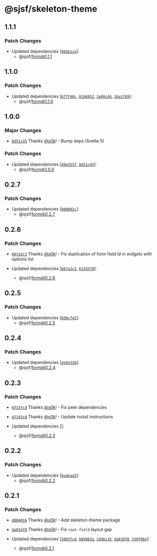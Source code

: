 # @sjsf/skeleton-theme

## 1.1.1

### Patch Changes

- Updated dependencies [[`985b1ce`](https://github.com/x0k/svelte-jsonschema-form/commit/985b1ceb1f2a4c5db87f29a559be6d0a143073d2)]:
  - @sjsf/form@1.1.1

## 1.1.0

### Patch Changes

- Updated dependencies [[`67ff48c`](https://github.com/x0k/svelte-jsonschema-form/commit/67ff48cab5055a0167bde46b316d5f6f85f79279), [`81b6952`](https://github.com/x0k/svelte-jsonschema-form/commit/81b69526ac9fd29d10007c25140b954dc1aecfef), [`2e08cd4`](https://github.com/x0k/svelte-jsonschema-form/commit/2e08cd4c52cd42fcb082d16175adb991643699ed), [`26a1f69`](https://github.com/x0k/svelte-jsonschema-form/commit/26a1f69b52c2b2d4dcf803e7bc3ea35671750af7)]:
  - @sjsf/form@1.1.0

## 1.0.0

### Major Changes

- [`8d51c45`](https://github.com/x0k/svelte-jsonschema-form/commit/8d51c458acbb3b5299adb2467e47bff78524e895) Thanks [@x0k](https://github.com/x0k)! - Bump deps (Svelte 5)

### Patch Changes

- Updated dependencies [[`49e353f`](https://github.com/x0k/svelte-jsonschema-form/commit/49e353fe6b7578d078155a22e82651f4e9a08fea), [`8d51c45`](https://github.com/x0k/svelte-jsonschema-form/commit/8d51c458acbb3b5299adb2467e47bff78524e895)]:
  - @sjsf/form@1.0.0

## 0.2.7

### Patch Changes

- Updated dependencies [[`080092c`](https://github.com/x0k/svelte-jsonschema-form/commit/080092c53755428e8e9a210ed8e125423c73f7df)]:
  - @sjsf/form@0.2.7

## 0.2.6

### Patch Changes

- [`607a3c3`](https://github.com/x0k/svelte-jsonschema-form/commit/607a3c3071d5cc8060ae9eb998ab88ee14970dde) Thanks [@x0k](https://github.com/x0k)! - Fix duplication of form field id in widgets with options list

- Updated dependencies [[`607a3c3`](https://github.com/x0k/svelte-jsonschema-form/commit/607a3c3071d5cc8060ae9eb998ab88ee14970dde), [`63293f8`](https://github.com/x0k/svelte-jsonschema-form/commit/63293f802c7e92c646addfe3dec69906f7f77217)]:
  - @sjsf/form@0.2.6

## 0.2.5

### Patch Changes

- Updated dependencies [[`030cf41`](https://github.com/x0k/svelte-jsonschema-form/commit/030cf419388411f57d2bdc5ec8e0305bc4008322)]:
  - @sjsf/form@0.2.5

## 0.2.4

### Patch Changes

- Updated dependencies [[`2e93326`](https://github.com/x0k/svelte-jsonschema-form/commit/2e93326f73c0a1181ef4abadadc04bf86f778044)]:
  - @sjsf/form@0.2.4

## 0.2.3

### Patch Changes

- [`6f33fcd`](https://github.com/x0k/svelte-jsonschema-form/commit/6f33fcd6c53305a790890e85ba11e0214607876b) Thanks [@x0k](https://github.com/x0k)! - Fix peer dependencies

- [`47193c8`](https://github.com/x0k/svelte-jsonschema-form/commit/47193c87bfbd2c70b6295aa435e551cc95516f58) Thanks [@x0k](https://github.com/x0k)! - Update install instructions

- Updated dependencies []:
  - @sjsf/form@0.2.3

## 0.2.2

### Patch Changes

- Updated dependencies [[`0a4bad3`](https://github.com/x0k/svelte-jsonschema-form/commit/0a4bad3d218bd5d30f14aa9349149dcca42e40f2)]:
  - @sjsf/form@0.2.2

## 0.2.1

### Patch Changes

- [`d004016`](https://github.com/x0k/svelte-jsonschema-form/commit/d004016218564202e11f74349e55b6aa156f8e1c) Thanks [@x0k](https://github.com/x0k)! - Add skeleton-theme package

- [`da81bf8`](https://github.com/x0k/svelte-jsonschema-form/commit/da81bf838b24fd4c1edc3c3af01f3afc160b8018) Thanks [@x0k](https://github.com/x0k)! - Fix `root-field` layout gap

- Updated dependencies [[`2003fcd`](https://github.com/x0k/svelte-jsonschema-form/commit/2003fcdeecb859ec6865c2480f14b353d1c8af7d), [`b89983a`](https://github.com/x0k/svelte-jsonschema-form/commit/b89983a095d956f025f6e58546027219ee05678c), [`2dd6c35`](https://github.com/x0k/svelte-jsonschema-form/commit/2dd6c352bf6a3018c8ff0593403860260e1a2ee0), [`da81bf8`](https://github.com/x0k/svelte-jsonschema-form/commit/da81bf838b24fd4c1edc3c3af01f3afc160b8018), [`339f9be`](https://github.com/x0k/svelte-jsonschema-form/commit/339f9be504d0866fd69a1628adb5dc5739009744)]:
  - @sjsf/form@0.2.1
